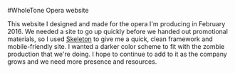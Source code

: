 #WholeTone Opera website

This website I designed and made for the opera I'm producing in February 2016. We needed a site to go up quickly before we handed out promotional materials, so I used [Skeleton](http://getskeleton.com/) to give me a quick, clean framework and mobile-friendly site. I wanted a darker color scheme to fit with the zombie production that we're doing. I hope to continue to add to it as the company grows and we need more presence and resources. 
